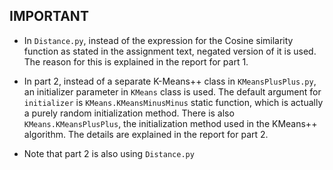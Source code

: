 ## IMPORTANT

* In `Distance.py`, instead of the expression for the Cosine similarity function as stated in the assignment text, negated version of it is used. The reason for this is explained in the report for part 1.

* In part 2, instead of a separate K-Means++ class in `KMeansPlusPlus.py`, 
an initializer parameter in `KMeans` class is used. The default 
argument for `initializer` is `KMeans.KMeansMinusMinus` static function, 
which is actually a purely random initialization method. There is also 
`KMeans.KMeansPlusPlus`, the initialization method used in the KMeans++ 
algorithm. The details are explained in the report for part 2.

* Note that part 2 is also using `Distance.py`